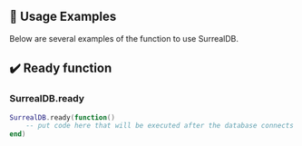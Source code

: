 ## 📝 Usage Examples

Below are several examples of the function to use SurrealDB.

## ✔️ Ready function
### SurrealDB.ready
```lua
SurrealDB.ready(function()
    -- put code here that will be executed after the database connects
end)
```

